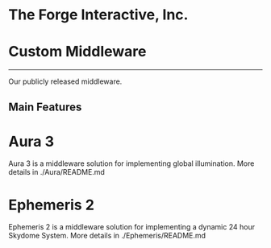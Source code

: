 # The Forge Interactive, Inc.
# Custom Middleware
----

Our publicly released middleware.

## Main Features

# Aura 3

Aura 3 is a middleware solution for implementing global illumination. More details in ./Aura/README.md

# Ephemeris 2

Ephemeris 2 is a middleware solution for implementing a dynamic 24 hour Skydome System. More details in ./Ephemeris/README.md
